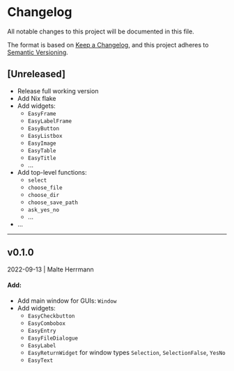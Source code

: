 # Changelog
All notable changes to this project will be documented in this file.

The format is based on [Keep a Changelog](https://keepachangelog.com/en/1.0.0/),
and this project adheres to [Semantic Versioning](https://semver.org/spec/v2.0.0.html).

## [Unreleased]

- Release full working version
- Add Nix flake 
- Add widgets:
  - `EasyFrame`
  - `EasyLabelFrame`
  - `EasyButton`
  - `EasyListbox`
  - `EasyImage`
  - `EasyTable`
  - `EasyTitle`
  - ...
- Add top-level functions:
  - `select`
  - `choose_file`
  - `choose_dir`
  - `choose_save_path`
  - `ask_yes_no`
  - ...
- ...

----

## **v0.1.0**
2022-09-13 | Malte Herrmann

#### Add:
- Add main window for GUIs: `Window`
- Add widgets:
  - `EasyCheckbutton`
  - `EasyCombobox`
  - `EasyEntry`
  - `EasyFileDialogue` 
  - `EasyLabel` 
  - `EasyReturnWidget` for window types `Selection`, `SelectionFalse`, `YesNo`
  - `EasyText`




